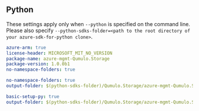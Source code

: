 ## Python

These settings apply only when `--python` is specified on the command line.
Please also specify `--python-sdks-folder=<path to the root directory of your azure-sdk-for-python clone>`.

```yaml $(python)
azure-arm: true
license-header: MICROSOFT_MIT_NO_VERSION
package-name: azure-mgmt-Qumulo.Storage
package-version: 1.0.0b1
no-namespace-folders: true
```

```yaml $(python-mode) == 'update' && $(track2)
no-namespace-folders: true
output-folder: $(python-sdks-folder)/Qumulo.Storage/azure-mgmt-Qumulo.Storage/azure/mgmt/Qumulo.Storage
```

```yaml $(python-mode) == 'create' && $(track2)
basic-setup-py: true
output-folder: $(python-sdks-folder)/Qumulo.Storage/azure-mgmt-Qumulo.Storage
```
